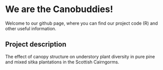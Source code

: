 # We are the Canobuddies!
Welcome to our github page, where you can find our project code (R) and other useful information. 

## Project description ##
The effect of canopy structure on understory plant diversity in pure pine and mixed sitka plantations in the Scottish Cairngorms.




